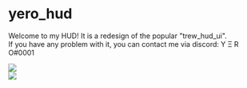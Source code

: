# yero_hud
Welcome to my HUD!
It is a redesign of the popular "trew_hud_ui".
<br>
If you have any problem with it, you can contact me via discord: Y Ξ R O#0001
<br>

<img src="https://i.imgur.com/NUdUcKz.png">
<br>

<img src="https://i.imgur.com/CLAH3Ev.png">

